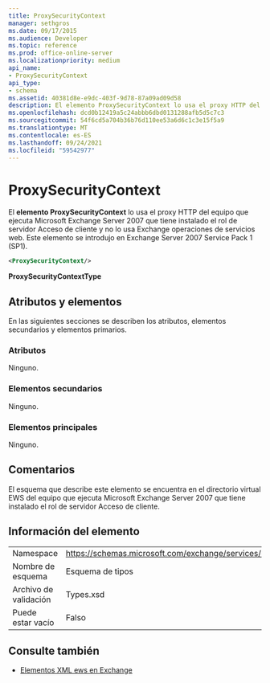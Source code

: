 ```yaml
---
title: ProxySecurityContext
manager: sethgros
ms.date: 09/17/2015
ms.audience: Developer
ms.topic: reference
ms.prod: office-online-server
ms.localizationpriority: medium
api_name:
- ProxySecurityContext
api_type:
- schema
ms.assetid: 40381d8e-e9dc-403f-9d78-87a09ad09d58
description: El elemento ProxySecurityContext lo usa el proxy HTTP del equipo que ejecuta Microsoft Exchange Server 2007 que tiene instalado el rol de servidor Acceso de cliente y no lo usa Exchange operaciones de servicios web. Este elemento se introdujo en Exchange Server 2007 Service Pack 1 (SP1).
ms.openlocfilehash: dcd0b12419a5c24abbb6dbd0131288afb5d5c7c3
ms.sourcegitcommit: 54f6cd5a704b36b76d110ee53a6d6c1c3e15f5a9
ms.translationtype: MT
ms.contentlocale: es-ES
ms.lasthandoff: 09/24/2021
ms.locfileid: "59542977"
---
```

# <a name="proxysecuritycontext"></a>ProxySecurityContext

El **elemento ProxySecurityContext** lo usa el proxy HTTP del equipo que ejecuta Microsoft Exchange Server 2007 que tiene instalado el rol de servidor Acceso de cliente y no lo usa Exchange operaciones de servicios web. Este elemento se introdujo en Exchange Server 2007 Service Pack 1 (SP1). 
  
```xml
<ProxySecurityContext/>
```

 **ProxySecurityContextType**
## <a name="attributes-and-elements"></a>Atributos y elementos

En las siguientes secciones se describen los atributos, elementos secundarios y elementos primarios.
  
### <a name="attributes"></a>Atributos

Ninguno.
  
### <a name="child-elements"></a>Elementos secundarios

Ninguno.
  
### <a name="parent-elements"></a>Elementos principales

Ninguno.
  
## <a name="remarks"></a>Comentarios

El esquema que describe este elemento se encuentra en el directorio virtual EWS del equipo que ejecuta Microsoft Exchange Server 2007 que tiene instalado el rol de servidor Acceso de cliente.
  
## <a name="element-information"></a>Información del elemento

|||
|:-----|:-----|
|Namespace  <br/> |https://schemas.microsoft.com/exchange/services/2006/types  <br/> |
|Nombre de esquema  <br/> |Esquema de tipos  <br/> |
|Archivo de validación  <br/> |Types.xsd  <br/> |
|Puede estar vacío  <br/> |Falso  <br/> |
   
## <a name="see-also"></a>Consulte también



- [Elementos XML ews en Exchange](ews-xml-elements-in-exchange.md)


